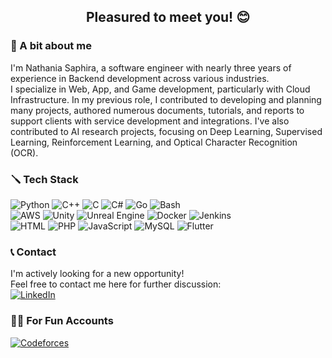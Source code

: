 <!--
**nathaniasaphira/nathaniasaphira** is a ✨ _special_ ✨ repository because its `README.md` (this file) appears on your GitHub profile.
-->

<h2 align="center">
  Pleasured to meet you! 😊
</h2>

### 📔 A bit about me

I'm Nathania Saphira, a software engineer with nearly three years of experience in Backend development across various industries. </br>
I specialize in Web, App, and Game development, particularly with Cloud Infrastructure. 
In my previous role, I contributed to developing and planning many projects, authored numerous documents, tutorials, and reports to support clients with service development and integrations. 
I've also contributed to AI research projects, focusing on Deep Learning, Supervised Learning, Reinforcement Learning, and Optical Character Recognition (OCR).

### 🪛 Tech Stack

![Python](https://img.shields.io/badge/Python-3776AB?logo=python&logoColor=fff)
![C++](https://img.shields.io/badge/C++-%2300599C.svg?logo=c%2B%2B&logoColor=white)
![C](https://img.shields.io/badge/C-00599C?logo=c&logoColor=white)
![C#](https://img.shields.io/badge/C%23-%23239120.svg?logo=csharp&logoColor=white)
![Go](https://img.shields.io/badge/Go-%2300ADD8.svg?&logo=go&logoColor=white)
![Bash](https://img.shields.io/badge/Bash-4EAA25?logo=gnubash&logoColor=fff)
</br>
![AWS](https://img.shields.io/badge/AWS-%23FF9900.svg?logo=amazon-aws&logoColor=white)
![Unity](https://img.shields.io/badge/Unity-%23000000.svg?logo=unity&logoColor=white)
![Unreal Engine](https://img.shields.io/badge/Unreal%20Engine-%23313131.svg?logo=unrealengine&logoColor=white)
![Docker](https://img.shields.io/badge/Docker-2496ED?logo=docker&logoColor=fff)
![Jenkins](https://img.shields.io/badge/Jenkins-D24939?logo=Jenkins&logoColor=white)
</br>
![HTML](https://img.shields.io/badge/HTML-%23E34F26.svg?logo=html5&logoColor=white)
![PHP](https://img.shields.io/badge/php-%23777BB4.svg?&logo=php&logoColor=white)
![JavaScript](https://img.shields.io/badge/JavaScript-F7DF1E?logo=javascript&logoColor=000)
![MySQL](https://img.shields.io/badge/MySQL-4479A1?logo=mysql&logoColor=fff)
![Flutter](https://img.shields.io/badge/Flutter-%2302569B.svg?logo=Flutter&logoColor=white)

### 📞 Contact

I'm actively looking for a new opportunity! </br>
Feel free to contact me here for further discussion: </br>
[![LinkedIn](https://img.shields.io/badge/Linkedin-%230077B5.svg?logo=linkedin&logoColor=white)](https://www.linkedin.com/in/nathaniasaphira/)

### 👩‍💻 For Fun Accounts

[![Codeforces](https://img.shields.io/badge/Codeforces-445f9d?logo=Codeforces&logoColor=white)](https://codeforces.com/profile/nathaniasaphira)
